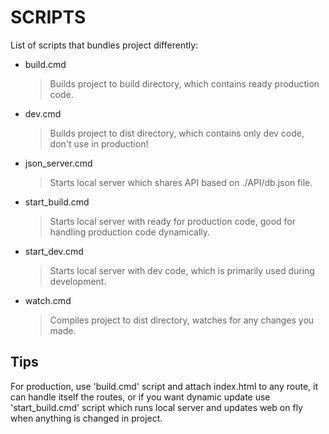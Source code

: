 # SCRIPTS

List of scripts that bundles project differently:

- build.cmd
  > Builds project to build directory, which contains ready production code.

- dev.cmd
  > Builds project to dist directory, which contains only dev code, don't use in production!

- json_server.cmd
  > Starts local server which shares API based on ./API/db.json file.

- start_build.cmd
  > Starts local server with ready for production code, good for handling production code dynamically.

- start_dev.cmd
  > Starts local server with dev code, which is primarily used during development.

- watch.cmd
  > Compiles project to dist directory, watches for any changes you made.

## Tips

For production, use 'build.cmd' script and attach index.html to any route, it can handle itself the routes, or if you want dynamic update use 'start_build.cmd' script which runs local server and updates web on fly when anything is changed in project.
